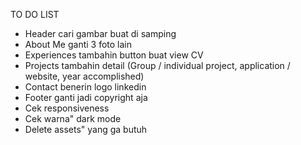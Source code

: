 TO DO LIST
- Header cari gambar buat di samping
- About Me ganti 3 foto lain
- Experiences tambahin button buat view CV
- Projects tambahin detail (Group / individual project, application / website, year accomplished)
- Contact benerin logo linkedin
- Footer ganti jadi copyright aja
- Cek responsiveness
- Cek warna" dark mode
- Delete assets" yang ga butuh
